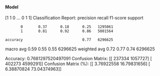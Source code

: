 #### Model
[1 1 0 ... 0 1 1]
Classification Report:
              precision    recall  f1-score   support

           0       0.37      0.18      0.25   1295061
           1       0.81      0.92      0.86   5001564

    accuracy                           0.77   6296625
   macro avg       0.59      0.55      0.55   6296625
weighted avg       0.72      0.77      0.74   6296625

Accuracy: 0.7681297520497091
Confusion Matrix:
[[ 237334 1057727]
 [ 402273 4599291]]
Confusion Matrix (%):
[[ 3.76922558 16.79831656]
 [ 6.38870824 73.04374963]]
